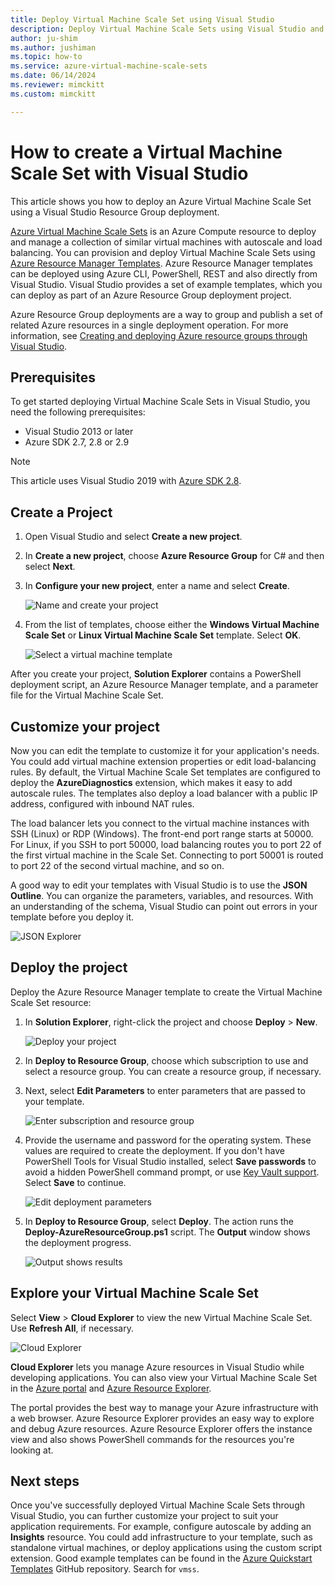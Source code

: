 ```yaml
---
title: Deploy Virtual Machine Scale Set using Visual Studio
description: Deploy Virtual Machine Scale Sets using Visual Studio and a Resource Manager template
author: ju-shim
ms.author: jushiman
ms.topic: how-to
ms.service: azure-virtual-machine-scale-sets
ms.date: 06/14/2024
ms.reviewer: mimckitt
ms.custom: mimckitt

---
```

# How to create a Virtual Machine Scale Set with Visual Studio

This article shows you how to deploy an Azure Virtual Machine Scale Set using a Visual Studio Resource Group deployment.

[Azure Virtual Machine Scale Sets](https://azure.microsoft.com/blog/azure-vm-scale-sets-public-preview/) is an Azure Compute resource to deploy and manage a collection of similar virtual machines with autoscale and load balancing. You can provision and deploy Virtual Machine Scale Sets using [Azure Resource Manager Templates](https://github.com/Azure/azure-quickstart-templates). Azure Resource Manager templates can be deployed using Azure CLI, PowerShell, REST and also directly from Visual Studio. Visual Studio provides a set of example templates, which you can deploy as part of an Azure Resource Group deployment project.

Azure Resource Group deployments are a way to group and publish a set of related Azure resources in a single deployment operation. For more information, see [Creating and deploying Azure resource groups through Visual Studio](../azure-resource-manager/templates/create-visual-studio-deployment-project.md).

## Prerequisites

To get started deploying Virtual Machine Scale Sets in Visual Studio, you need the following prerequisites:

* Visual Studio 2013 or later
* Azure SDK 2.7, 2.8 or 2.9

>[!NOTE]
>This article uses Visual Studio 2019 with [Azure SDK 2.8](https://azure.microsoft.com/blog/announcing-the-azure-sdk-2-8-for-net/).

## Create a Project <a name="creating-a-project"></a> 

1. Open Visual Studio and select **Create a new project**.

1. In **Create a new project**, choose **Azure Resource Group** for C# and then select **Next**.

1. In **Configure your new project**, enter a name and select **Create**.

    ![Name and create your project](media/virtual-machine-scale-sets-vs-create/configure-azure-resource-group.png)

1. From the list of templates, choose either the **Windows Virtual Machine Scale Set** or **Linux Virtual Machine Scale Set** template. Select **OK**.

   ![Select a virtual machine template](media/virtual-machine-scale-sets-vs-create/select-vm-template.png)

After you create your project, **Solution Explorer** contains a PowerShell deployment script, an Azure Resource Manager template, and a parameter file for the Virtual Machine Scale Set.

## Customize your project

Now you can edit the template to customize it for your application's needs. You could add virtual machine extension properties or edit load-balancing rules. By default, the Virtual Machine Scale Set templates are configured to deploy the **AzureDiagnostics** extension, which makes it easy to add autoscale rules. The templates also deploy a load balancer with a public IP address, configured with inbound NAT rules.

The load balancer lets you connect to the virtual machine instances with SSH (Linux) or RDP (Windows). The front-end port range starts at 50000. For Linux, if you SSH to port 50000, load balancing routes you to port 22 of the first virtual machine in the Scale Set. Connecting to port 50001 is routed to port 22 of the second virtual machine, and so on.

 A good way to edit your templates with Visual Studio is to use the **JSON Outline**. You can organize the parameters, variables, and resources. With an understanding of the schema, Visual Studio can point out errors in your template before you deploy it.

![JSON Explorer](media/virtual-machine-scale-sets-vs-create/json-explorer.png)

## Deploy the project

Deploy the Azure Resource Manager template to create the Virtual Machine Scale Set resource:

1. In **Solution Explorer**, right-click the project and choose **Deploy** > **New**.

    ![Deploy your project](media/virtual-machine-scale-sets-vs-create/deploy-new-project.png)

1. In **Deploy to Resource Group**, choose which subscription to use and select a resource group. You can create a resource group, if necessary.

1. Next, select **Edit Parameters** to enter parameters that are passed to your template.

   ![Enter subscription and resource group](media/virtual-machine-scale-sets-vs-create/deploy-to-resource-group.png)

1. Provide the username and password for the operating system. These values are required to create the deployment. If you don't have PowerShell Tools for Visual Studio installed, select **Save passwords** to avoid a hidden PowerShell command prompt, or use [Key Vault support](https://azure.microsoft.com/blog/keyvault-support-for-arm-templates/). Select **Save** to continue.

    ![Edit deployment parameters](media/virtual-machine-scale-sets-vs-create/edit-deployment-parameters.png)

1. In **Deploy to Resource Group**, select **Deploy**. The action runs the **Deploy-AzureResourceGroup.ps1** script. The **Output** window shows the deployment progress.

   ![Output shows results](media/virtual-machine-scale-sets-vs-create/deployment-output.png)

## Explore your Virtual Machine Scale Set <a name="exploring-your-virtual-machine-scale-set"></a>

Select **View** > **Cloud Explorer** to view the new Virtual Machine Scale Set. Use **Refresh All**, if necessary.

![Cloud Explorer](media/virtual-machine-scale-sets-vs-create/cloud-explorer.png)

**Cloud Explorer** lets you manage Azure resources in Visual Studio while developing applications. You can also view your Virtual Machine Scale Set in the [Azure portal](https://portal.azure.com) and [Azure Resource Explorer](https://resources.azure.com/).

 The portal provides the best way to manage your Azure infrastructure with a web browser. Azure Resource Explorer provides an easy way to explore and debug Azure resources. Azure Resource Explorer offers the instance view and also shows PowerShell commands for the resources you're looking at.

## Next steps

Once you've successfully deployed Virtual Machine Scale Sets through Visual Studio, you can further customize your project to suit your application requirements. For example, configure autoscale by adding an **Insights** resource. You could add infrastructure to your template, such as standalone virtual machines, or deploy applications using the custom script extension. Good example templates can be found in the [Azure Quickstart Templates](https://github.com/Azure/azure-quickstart-templates) GitHub repository. Search for `vmss`.
